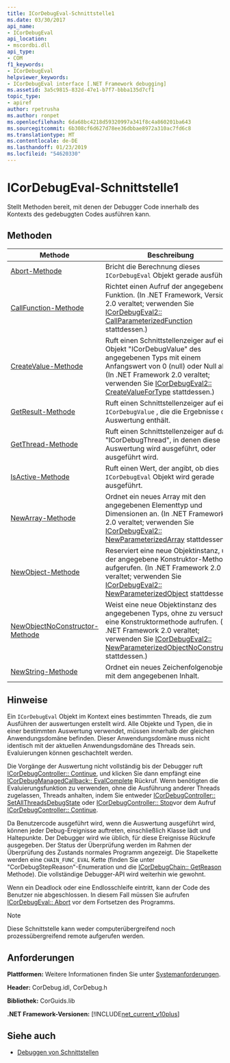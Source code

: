 ```yaml
---
title: ICorDebugEval-Schnittstelle1
ms.date: 03/30/2017
api_name:
- ICorDebugEval
api_location:
- mscordbi.dll
api_type:
- COM
f1_keywords:
- ICorDebugEval
helpviewer_keywords:
- ICorDebugEval interface [.NET Framework debugging]
ms.assetid: 3a5c9815-832d-47e1-b7f7-bbba135d7cf1
topic_type:
- apiref
author: rpetrusha
ms.author: ronpet
ms.openlocfilehash: 6da68bc4218d59320997a341f8c4a860201ba643
ms.sourcegitcommit: 6b308cf6d627d78ee36dbbae8972a310ac7fd6c8
ms.translationtype: MT
ms.contentlocale: de-DE
ms.lasthandoff: 01/23/2019
ms.locfileid: "54620330"
---
```

# <a name="icordebugeval-interface1"></a>ICorDebugEval-Schnittstelle1
Stellt Methoden bereit, mit denen der Debugger Code innerhalb des Kontexts des gedebuggten Codes ausführen kann.  
  
## <a name="methods"></a>Methoden  
  
|Methode|Beschreibung|  
|------------|-----------------|  
|[Abort-Methode](../../../../docs/framework/unmanaged-api/debugging/icordebugeval-abort-method.md)|Bricht die Berechnung dieses `ICorDebugEval` Objekt gerade ausführt.|  
|[CallFunction-Methode](../../../../docs/framework/unmanaged-api/debugging/icordebugeval-callfunction-method.md)|Richtet einen Aufruf der angegebenen Funktion. (In .NET Framework, Version 2.0 veraltet; verwenden Sie [ICorDebugEval2:: CallParameterizedFunction](../../../../docs/framework/unmanaged-api/debugging/icordebugeval2-callparameterizedfunction-method.md) stattdessen.)|  
|[CreateValue-Methode](../../../../docs/framework/unmanaged-api/debugging/icordebugeval-createvalue-method.md)|Ruft einen Schnittstellenzeiger auf ein Objekt "ICorDebugValue" des angegebenen Typs mit einem Anfangswert von 0 (null) oder Null ab. (In .NET Framework 2.0 veraltet; verwenden Sie [ICorDebugEval2:: CreateValueForType](../../../../docs/framework/unmanaged-api/debugging/icordebugeval2-createvaluefortype-method.md) stattdessen.)|  
|[GetResult-Methode](../../../../docs/framework/unmanaged-api/debugging/icordebugeval-getresult-method.md)|Ruft einen Schnittstellenzeiger auf ein `ICorDebugValue` , die die Ergebnisse der Auswertung enthält.|  
|[GetThread-Methode](../../../../docs/framework/unmanaged-api/debugging/icordebugeval-getthread-method.md)|Ruft einen Schnittstellenzeiger auf das "ICorDebugThread", in denen diese Auswertung wird ausgeführt, oder ausgeführt wird.|  
|[IsActive-Methode](../../../../docs/framework/unmanaged-api/debugging/icordebugeval-isactive-method.md)|Ruft einen Wert, der angibt, ob dies `ICorDebugEval` Objekt wird gerade ausgeführt.|  
|[NewArray-Methode](../../../../docs/framework/unmanaged-api/debugging/icordebugeval-newarray-method.md)|Ordnet ein neues Array mit den angegebenen Elementtyp und Dimensionen an. (In .NET Framework 2.0 veraltet; verwenden Sie [ICorDebugEval2:: NewParameterizedArray](../../../../docs/framework/unmanaged-api/debugging/icordebugeval2-newparameterizedarray-method.md) stattdessen.)|  
|[NewObject-Methode](../../../../docs/framework/unmanaged-api/debugging/icordebugeval-newobject-method.md)|Reserviert eine neue Objektinstanz, und der angegebene Konstruktor-Methode aufgerufen. (In .NET Framework 2.0 veraltet; verwenden Sie [ICorDebugEval2:: NewParameterizedObject](../../../../docs/framework/unmanaged-api/debugging/icordebugeval2-newparameterizedobject-method.md) stattdessen.)|  
|[NewObjectNoConstructor-Methode](../../../../docs/framework/unmanaged-api/debugging/icordebugeval-newobjectnoconstructor-method.md)|Weist eine neue Objektinstanz des angegebenen Typs, ohne zu versuchen, eine Konstruktormethode aufrufen. (In .NET Framework 2.0 veraltet; verwenden Sie [ICorDebugEval2:: NewParameterizedObjectNoConstructor](../../../../docs/framework/unmanaged-api/debugging/icordebugeval2-newparameterizedobjectnoconstructor-method.md) stattdessen.)|  
|[NewString-Methode](../../../../docs/framework/unmanaged-api/debugging/icordebugeval-newstring-method.md)|Ordnet ein neues Zeichenfolgenobjekt mit dem angegebenen Inhalt.|  
  
## <a name="remarks"></a>Hinweise  
 Ein `ICorDebugEval` Objekt im Kontext eines bestimmten Threads, die zum Ausführen der auswertungen erstellt wird. Alle Objekte und Typen, die in einer bestimmten Auswertung verwendet, müssen innerhalb der gleichen Anwendungsdomäne befinden. Dieser Anwendungsdomäne muss nicht identisch mit der aktuellen Anwendungsdomäne des Threads sein. Evaluierungen können geschachtelt werden.  
  
 Die Vorgänge der Auswertung nicht vollständig bis der Debugger ruft [ICorDebugController:: Continue](../../../../docs/framework/unmanaged-api/debugging/icordebugcontroller-continue-method.md), und klicken Sie dann empfängt eine [ICorDebugManagedCallback:: EvalComplete](../../../../docs/framework/unmanaged-api/debugging/icordebugmanagedcallback-evalcomplete-method.md) Rückruf. Wenn benötigten die Evaluierungsfunktion zu verwenden, ohne die Ausführung anderer Threads zugelassen, Threads anhalten, indem Sie entweder [ICorDebugController:: SetAllThreadsDebugState](../../../../docs/framework/unmanaged-api/debugging/icordebugcontroller-setallthreadsdebugstate-method.md) oder [ICorDebugController:: Stop](../../../../docs/framework/unmanaged-api/debugging/icordebugcontroller-stop-method.md)vor dem Aufruf [ICorDebugController:: Continue](../../../../docs/framework/unmanaged-api/debugging/icordebugcontroller-continue-method.md).  
  
 Da Benutzercode ausgeführt wird, wenn die Auswertung ausgeführt wird, können jeder Debug-Ereignisse auftreten, einschließlich Klasse lädt und Haltepunkte. Der Debugger wird wie üblich, für diese Ereignisse Rückrufe ausgegeben. Der Status der Überprüfung werden im Rahmen der Überprüfung des Zustands normales Programm angezeigt. Die Stapelkette werden eine `CHAIN_FUNC_EVAL` Kette (finden Sie unter "CorDebugStepReason"-Enumeration und die [ICorDebugChain:: GetReason](../../../../docs/framework/unmanaged-api/debugging/icordebugchain-getreason-method.md) Methode). Die vollständige Debugger-API wird weiterhin wie gewohnt.  
  
 Wenn ein Deadlock oder eine Endlosschleife eintritt, kann der Code des Benutzer nie abgeschlossen. In diesem Fall müssen Sie aufrufen [ICorDebugEval:: Abort](../../../../docs/framework/unmanaged-api/debugging/icordebugeval-abort-method.md) vor dem Fortsetzen des Programms.  
  
> [!NOTE]
>  Diese Schnittstelle kann weder computerübergreifend noch prozessübergreifend remote aufgerufen werden.  
  
## <a name="requirements"></a>Anforderungen  
 **Plattformen:** Weitere Informationen finden Sie unter [Systemanforderungen](../../../../docs/framework/get-started/system-requirements.md).  
  
 **Header:** CorDebug.idl, CorDebug.h  
  
 **Bibliothek:** CorGuids.lib  
  
 **.NET Framework-Versionen:** [!INCLUDE[net_current_v10plus](../../../../includes/net-current-v10plus-md.md)]  
  
## <a name="see-also"></a>Siehe auch



- [Debuggen von Schnittstellen](../../../../docs/framework/unmanaged-api/debugging/debugging-interfaces.md)
